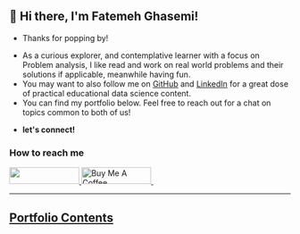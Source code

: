 ## 👋 Hi there, I'm Fatemeh Ghasemi!
+ Thanks for popping by!

- As a curious explorer, and contemplative learner with a focus on Problem analysis, I like read and work on real world problems and their solutions if applicable, meanwhile having fun.
- You may want to also follow me on [GitHub](https://github.com/ifatwme) and [LinkedIn](https://linkedin.com/in/fatwme) for a great dose of practical educational data science content.
- You can find my portfolio below. Feel free to reach out for a chat on topics common to both of us!
+ **let's connect!**
<h3> How to reach me </h3>
<div>
    <a href="https://www.linkedin.com/in/fatwme" target="_blank">
        <img src="https://img.shields.io/badge/LinkedIn-0077B5?style=for-the-badge&logo=linkedin&logoColor=white" height="30" width="125px">
    </a>
    <a href="https://www.buymeacoffee.com/ifatwme" target="_blank">    
        <img src="https://cdn.buymeacoffee.com/buttons/default-orange.png" alt="Buy Me A Coffee" height="30" width="125"
    </a>&nbsp
    
</div>
<hr>

## Portfolio Contents
